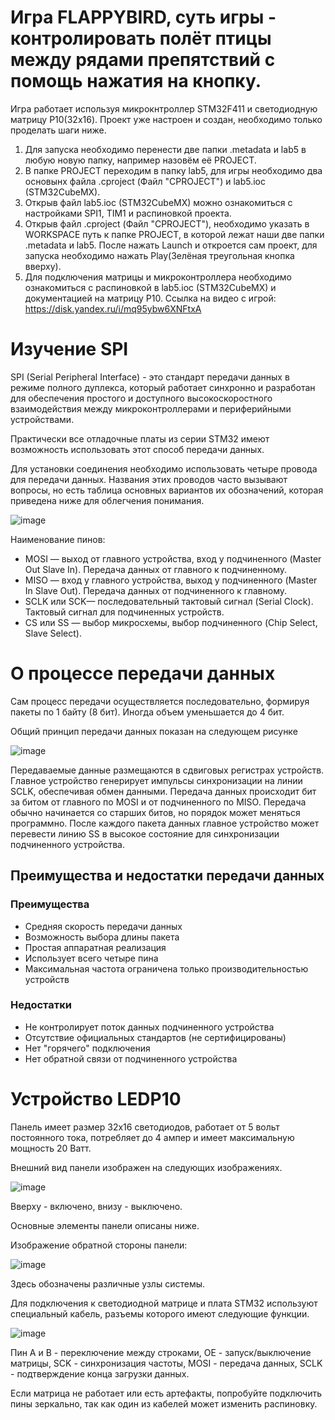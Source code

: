 # Игра FLAPPYBIRD, суть игры - контролировать полёт птицы между рядами препятствий с помощь нажатия на кнопку.
Игра работает используя микрокнтроллер STM32F411 и светодиодную матрицу P10(32х16). Проект уже настроен и создан, необходимо только проделать шаги ниже.
1. Для запуска необходимо перенести две папки .metadata и lab5 в любую новую папку, например назовём её PROJECT.
2. В папке PROJECT переходим в папку lab5, для игры необходимо два основынх файла .cproject (Файл "CPROJECT") и lab5.ioc (STM32CubeMX).
3. Открыв файл lab5.ioc (STM32CubeMX) можно ознакомиться с настройками SPI1, TIM1 и распиновкой проекта.
4. Открыв файл .cproject (Файл "CPROJECT"), необходимо указать в WORKSPACE путь к папке PROJECT, в которой лежат наши две папки .metadata и lab5. После нажать 
   Launch и откроется сам проект, для запуска необходимо нажать Play(Зелёная треугольная кнопка вверху).
5. Для подключения матрицы и микроконтроллера необходимо ознакомиться с распиновкой в lab5.ioc (STM32CubeMX) и документацией на матрицу P10.
Ссылка на видео с игрой: https://disk.yandex.ru/i/mq95ybw6XNFtxA

# Изучение SPI
SPI (Serial Peripheral Interface) - это стандарт передачи данных в режиме полного дуплекса, который работает синхронно и разработан для обеспечения простого и доступного высокоскоростного взаимодействия между микроконтроллерами и периферийными устройствами.

Практически все отладочные платы из серии STM32 имеют возможность использовать этот способ передачи данных.

Для установки соединения необходимо использовать четыре провода для передачи данных. Названия этих проводов часто вызывают вопросы, но есть таблица основных вариантов их обозначений, которая приведена ниже для облегчения понимания.

![image](https://github.com/GreyRaccoon159/Flappy_Bird/assets/152299663/3b039fbb-b2ba-4d67-b678-f7371cfc2476)


Наименование пинов:
- MOSI — выход от главного устройства, вход у подчиненного (Master Out Slave In). Передача данных от главного к подчиненному.
- MISO — вход у главного устройства, выход у подчиненного (Master In Slave Out). Передача данных от подчиненного к главному.
- SCLK или SCK— последовательный тактовый сигнал (Serial Clock). Тактовый сигнал для подчиненных устройств.
- CS или SS — выбор микросхемы, выбор подчиненного (Chip Select, Slave Select).
  
# О процессе передачи данных
  
Сам процесс передачи осуществляется последовательно, формируя пакеты по 1 байту (8 бит). Иногда объем уменьшается до 4 бит.

Общий принцип передачи данных показан на следующем рисунке

![image](https://github.com/GreyRaccoon159/Flappy_Bird/assets/152299663/2697efaa-88bc-4480-ac85-b457b9d63f5b)

Передаваемые данные размещаются в сдвиговых регистрах устройств. Главное устройство генерирует импульсы синхронизации на линии SCLK, обеспечивая обмен данными. Передача данных происходит бит за битом от главного по MOSI и от подчиненного по MISO. Передача обычно начинается со старших битов, но порядок может меняться программно. После каждого пакета данных главное устройство может перевести линию SS в высокое состояние для синхронизации подчиненного устройства.

## Преимущества и недостатки передачи данных

### Преимущества
- Средняя скорость передачи данных
- Возможность выбора длины пакета
- Простая аппаратная реализация
- Использует всего четыре пина
- Максимальная частота ограничена только производительностью устройств

### Недостатки
- Не контролирует поток данных подчиненного устройства
- Отсутствие официальных стандартов (не сертифицированы)
- Нет "горячего" подключения
- Нет обратной связи от подчиненного устройства

# Устройство LEDP10
Панель имеет размер 32x16 светодиодов, работает от 5 вольт постоянного тока, потребляет до 4 ампер и имеет максимальную мощность 20 Ватт.

Внешний вид панели изображен на следующих изображениях.

![image](https://github.com/GreyRaccoon159/Flappy_Bird/assets/152299663/ff2f5745-aeb6-46fe-8891-1f992e4c7615)

Вверху - включено, внизу - выключено.

Основные элементы панели описаны ниже.

Изображение обратной стороны панели:

![image](https://github.com/GreyRaccoon159/Flappy_Bird/assets/152299663/f44ba25d-da5f-42ae-8664-b8c8c9a650c3)

Здесь обозначены различные узлы системы.

Для подключения к светодиодной матрице и плата STM32 используют специальный кабель, разъемы которого имеют следующие функции.

![image](https://github.com/GreyRaccoon159/Flappy_Bird/assets/152299663/61fd1cc0-15bc-46f3-b9d4-764ab96bb972)

Пин A и B - переключение между строками, OE - запуск/выключение матрицы, SCK - синхронизация частоты, MOSI - передача данных, SCLK - подтверждение конца загрузки данных.

Если матрица не работает или есть артефакты, попробуйте подключить пины зеркально, так как один из кабелей может изменить распиновку.

